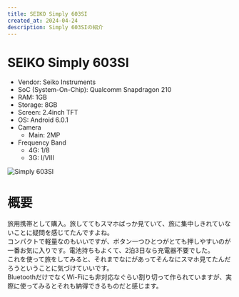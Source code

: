 ```yaml
---
title: SEIKO Simply 603SI
created_at: 2024-04-24
description: Simply 603SIの紹介
---
```


# SEIKO Simply 603SI
- Vendor: Seiko Instruments
- SoC (System-On-Chip): Qualcomm Snapdragon 210
- RAM: 1GB
- Storage: 8GB
- Screen: 2.4inch TFT
- OS: Android 6.0.1
- Camera
  - Main: 2MP
- Frequency Band
  - 4G: 1/8
  - 3G: I/VIII <br>
  
![Simply 603SI](https://minio.zuiho.moe/media_attachments/files/112/324/048/151/119/600/original/6dfcde28496709fb.jpeg)

# 概要
旅用携帯として購入。旅しててもスマホばっか見ていて、旅に集中しきれていないことに疑問を感じてたんですよね。<br>
コンパクトで軽量なのもいいですが、ボタン一つひとつがとても押しやすいのが一番お気に入りです。電池持ちもよくて、2泊3日なら充電器不要でした。<br>
これを使って旅をしてみると、それまでなにがあってそんなにスマホ見てたんだろうということに気づけていいです。<br>
BluetoothだけでなくWi-Fiにも非対応なぐらい割り切って作られていますが、実際に使ってみるとそれも納得できるものだと感じます。
